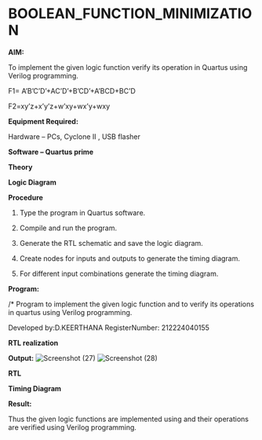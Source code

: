 # BOOLEAN_FUNCTION_MINIMIZATION

**AIM:**

To implement the given logic function verify its operation in Quartus using Verilog programming.

F1= A’B’C’D’+AC’D’+B’CD’+A’BCD+BC’D 

F2=xy’z+x’y’z+w’xy+wx’y+wxy

**Equipment Required:**

Hardware – PCs, Cyclone II , USB flasher

**Software – Quartus prime**

**Theory**

**Logic Diagram**

**Procedure**

1.	Type the program in Quartus software.

2.	Compile and run the program.

3.	Generate the RTL schematic and save the logic diagram.

4.	Create nodes for inputs and outputs to generate the timing diagram.

5.	For different input combinations generate the timing diagram.


**Program:**

/* Program to implement the given logic function and to verify its operations in quartus using Verilog programming. 

Developed by:D.KEERTHANA RegisterNumber: 212224040155




**RTL realization**

**Output:**
![Screenshot (27)](https://github.com/user-attachments/assets/c10618de-962f-4c1c-99b1-0c2e89dc6989)
![Screenshot (28)](https://github.com/user-attachments/assets/6df5c362-6215-45db-b193-d8a169db567a)

**RTL**

**Timing Diagram**

**Result:**

Thus the given logic functions are implemented using and their operations are verified using Verilog programming.

